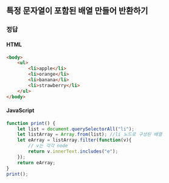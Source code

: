 ## 특정 문자열이 포함된 배열 만들어 반환하기

### 정답

#### HTML

```html
<body>
    <ul>
        <li>apple</li>
        <li>orange</li>
        <li>banana</li>
        <li>strawberry</li>
    </ul>
</body>
```

#### JavaScript

```javascript
function print() {
    let list = document.querySelectorAll("li");
    let listArray = Array.from(list); //li 노드로 구성된 배열
    let eArray = listArray.filter(function(v){
        // v는 각각 node
        return v.innerText.includes("e");
    });
    return eArray;
}
print();
```